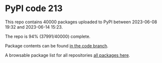 # PyPI code 213

This repo contains 40000 packages uploaded to PyPI between 
2023-06-08 19:32 and 2023-06-14 15:23.

The repo is 94% (37991/40000) complete.

Package contents can be found [in the code branch](https://github.com/pypi-data/pypi-mirror-213/tree/code/packages).

A browsable package list for all repositories [all packages here](https://pypi-data.github.io/website/repositories/pypi-mirror-213).


